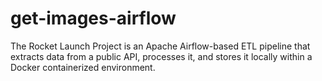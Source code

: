 # get-images-airflow
The Rocket Launch Project is an Apache Airflow-based ETL pipeline that extracts data from a public API, processes it, and stores it locally within a Docker containerized environment.
